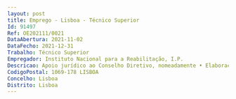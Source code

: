 ```yaml
--- 
layout: post
title: Emprego - Lisboa - Técnico Superior
Id: 91497
Ref: OE202111/0021
DataAbertura: 2021-11-02
DataFecho: 2021-12-31
Trabalho: Técnico Superior
Empregador: Instituto Nacional para a Reabilitação, I.P.
Descricao: Apoio jurídico ao Conselho Diretivo, nomeadamente • Elaboração de pareceres ou informações de cariz jurídico, de protocolos ou contratos • Enquadramento legal dos processos de contratação pública, procedimentos pré contratuais, incluindo preparação e análise de peças, acompanhamento jurídico em todas as fases procedimentais e eventuais fases de resolução de litígios deles emergentes • Preparação de procedimentos • Colaboração no desenvolvimento e gestão de projetos ligados à inovação, simplificação e modernização administrativa • Assessoria na elaboração de propostas de legislação e regulamentação, no âmbito das atribuições do INR, I.P..
CodigoPostal: 1069-178 LISBOA
Concelho: Lisboa
Distrito: Lisboa
--- 
```

